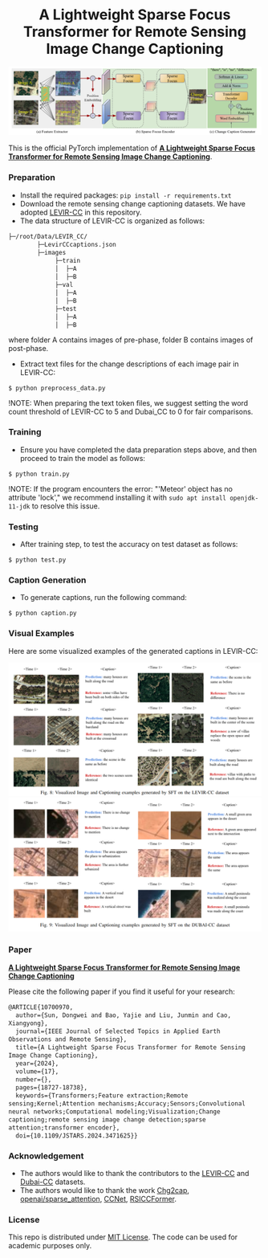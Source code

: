 <h1 align="center">A Lightweight Sparse Focus Transformer for
Remote Sensing Image Change Captioning</h1>



![](figs/overview.png)
    
This is the official PyTorch implementation of **[A Lightweight Sparse Focus Transformer for
Remote Sensing Image Change Captioning](https://arxiv.org/pdf/2405.06598)**.
<!-- a project conducted at the [Institute of Advanced Research in Artificial Intelligence (IARAI)](https://www.iarai.ac.at/). -->


### Preparation
- Install the required packages: `pip install -r requirements.txt`
- Download the remote sensing change captioning datasets. We have adopted [LEVIR-CC](https://github.com/Chen-Yang-Liu/RSICC) in this repository.
- The data structure of LEVIR-CC is organized as follows:

```
├─/root/Data/LEVIR_CC/
        ├─LevirCCcaptions.json
        ├─images
             ├─train
             │  ├─A
             │  ├─B
             ├─val
             │  ├─A
             │  ├─B
             ├─test
             │  ├─A
             │  ├─B
```
where folder A contains images of pre-phase, folder B contains images of post-phase.

- Extract text files for the change descriptions of each image pair in LEVIR-CC:

```
$ python preprocess_data.py
```

!NOTE: When preparing the text token files, we suggest setting the word count threshold of LEVIR-CC to 5 and Dubai_CC to 0 for fair comparisons.
### Training
- Ensure you have completed the data preparation steps above, and then proceed to train the model as follows:
```
$ python train.py
```

!NOTE: If the program encounters the error: "'Meteor' object has no attribute 'lock'," we recommend installing it with `sudo apt install openjdk-11-jdk` to resolve this issue.

### Testing
- After training step, to test the accuracy on test dataset as follows:
```
$ python test.py
```

### Caption Generation
- To generate captions, run the following command:
```
$ python caption.py
```

### Visual Examples


Here are some visualized examples of the generated captions in LEVIR-CC:

![](figs/levir.png)
![](figs/dubai.png)


### Paper
**[A Lightweight Sparse Focus Transformer for
Remote Sensing Image Change Captioning](https://arxiv.org/pdf/2405.06598)**

Please cite the following paper if you find it useful for your research:

```
@ARTICLE{10700970,
  author={Sun, Dongwei and Bao, Yajie and Liu, Junmin and Cao, Xiangyong},
  journal={IEEE Journal of Selected Topics in Applied Earth Observations and Remote Sensing}, 
  title={A Lightweight Sparse Focus Transformer for Remote Sensing Image Change Captioning}, 
  year={2024},
  volume={17},
  number={},
  pages={18727-18738},
  keywords={Transformers;Feature extraction;Remote sensing;Kernel;Attention mechanisms;Accuracy;Sensors;Convolutional neural networks;Computational modeling;Visualization;Change captioning;remote sensing image change detection;sparse attention;transformer encoder},
  doi={10.1109/JSTARS.2024.3471625}}
```

### Acknowledgement

- The authors would like to thank the contributors to the [LEVIR-CC](https://github.com/Chen-Yang-Liu/RSICC/tree/main) and [Dubai-CC](https://disi.unitn.it/~melgani/datasets.html) datasets.
- The authors would like to thank the work [Chg2cap](https://arxiv.org/abs/2304.01091), [openai/sparse_attention](https://github.com/openai/sparse_attention), [CCNet](https://github.com/speedinghzl/CCNet), [RSICCFormer](https://github.com/Chen-Yang-Liu/RSICC).

### License
This repo is distributed under [MIT License](https://github.com/ShizhenChang/Chg2Cap/blob/main/LICENSE.txt). The code can be used for academic purposes only.
